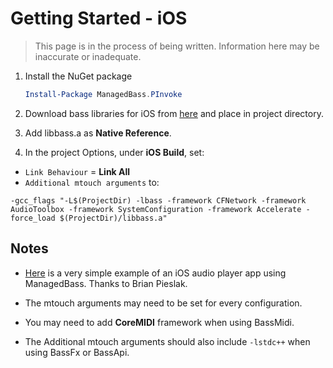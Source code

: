 # Getting Started - iOS
> This page is in the process of being written. Information here may be inaccurate or inadequate.

1. Install the NuGet package

   ```powershell
   Install-Package ManagedBass.PInvoke
   ```

2. Download bass libraries for iOS from [here](http://www.un4seen.com/forum/?topic=10910.0) and place in project directory.

3. Add libbass.a as **Native Reference**.

4. In the project Options, under **iOS Build**, set:
  - `Link Behaviour` = **Link All**
  - `Additional mtouch arguments` to:
```
-gcc_flags "-L$(ProjectDir) -lbass -framework CFNetwork -framework AudioToolbox -framework SystemConfiguration -framework Accelerate -force_load $(ProjectDir)/libbass.a"
```

## Notes
- [Here](https://github.com/ManagedBass/Xamarin.iOS.Player) is a very simple example of an iOS audio player app using ManagedBass.
  Thanks to Brian Pieslak.

- The mtouch arguments may need to be set for every configuration.

- You may need to add **CoreMIDI** framework when using BassMidi.

- The Additional mtouch arguments should also include `-lstdc++` when using BassFx or BassApi.